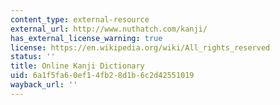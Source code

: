 ```yaml
---
content_type: external-resource
external_url: http://www.nuthatch.com/kanji/
has_external_license_warning: true
license: https://en.wikipedia.org/wiki/All_rights_reserved
status: ''
title: Online Kanji Dictionary
uid: 6a1f5fa6-0ef1-4fb2-8d1b-6c2d42551019
wayback_url: ''
---
```

